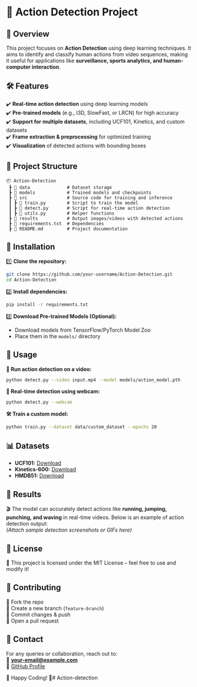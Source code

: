 # 📌 Action Detection Project  

## 🎯 Overview  
This project focuses on **Action Detection** using deep learning techniques. It aims to identify and classify human actions from video sequences, making it useful for applications like **surveillance, sports analytics, and human-computer interaction**.  

## 🛠️ Features  
✔️ **Real-time action detection** using deep learning models  
✔️ **Pre-trained models** (e.g., I3D, SlowFast, or LRCN) for high accuracy  
✔️ **Support for multiple datasets**, including UCF101, Kinetics, and custom datasets  
✔️ **Frame extraction & preprocessing** for optimized training  
✔️ **Visualization** of detected actions with bounding boxes  

## 📂 Project Structure  
```
📦 Action-Detection  
 ┣ 📂 data              # Dataset storage  
 ┣ 📂 models            # Trained models and checkpoints  
 ┣ 📂 src               # Source code for training and inference  
 ┃ ┣ 📜 train.py        # Script to train the model  
 ┃ ┣ 📜 detect.py       # Script for real-time action detection  
 ┃ ┣ 📜 utils.py        # Helper functions  
 ┣ 📂 results           # Output images/videos with detected actions  
 ┣ 📜 requirements.txt  # Dependencies  
 ┣ 📜 README.md         # Project documentation  
```

## 🔧 Installation  
1️⃣ **Clone the repository:**  
```bash
git clone https://github.com/your-username/Action-Detection.git  
cd Action-Detection  
```  
2️⃣ **Install dependencies:**  
```bash
pip install -r requirements.txt  
```  
3️⃣ **Download Pre-trained Models (Optional):**  
- Download models from TensorFlow/PyTorch Model Zoo  
- Place them in the `models/` directory  

## 🚀 Usage  
**🎥 Run action detection on a video:**  
```bash
python detect.py --video input.mp4 --model models/action_model.pth  
```  
**📡 Real-time detection using webcam:**  
```bash
python detect.py --webcam  
```  
**🛠️ Train a custom model:**  
```bash
python train.py --dataset data/custom_dataset --epochs 20  
```  

## 📊 Datasets  
- **UCF101:** [Download](https://www.crcv.ucf.edu/data/UCF101.php)  
- **Kinetics-600:** [Download](https://deepmind.com/research/open-source/kinetics)  
- **HMDB51:** [Download](https://serre-lab.clps.brown.edu/resource/hmdb-a-large-human-motion-database/)  

## 📌 Results  
🎬 The model can accurately detect actions like **running, jumping, punching, and waving** in real-time videos. Below is an example of action detection output:  
*(Attach sample detection screenshots or GIFs here)*  

## 📜 License  
📄 This project is licensed under the MIT License – feel free to use and modify it!  

## 🤝 Contributing  
🔹 Fork the repo  
🔹 Create a new branch (`feature-branch`)  
🔹 Commit changes & push  
🔹 Open a pull request  

## 📩 Contact  
For any queries or collaboration, reach out to:  
📧 **your-email@example.com**  
🔗 [GitHub Profile](https://github.com/your-username)  

🚀 Happy Coding! 🎉# Action-detection
